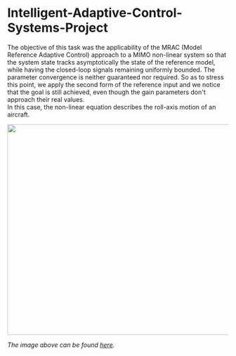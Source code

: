 # Intelligent-Adaptive-Control-Systems-Project
The objective of this task was the applicability of the MRAC (Model Reference Adaptive Control) approach to a MIMO non-linear system so that the system state tracks asymptotically the state of the reference model, while having the closed-loop signals remaining uniformly bounded. The parameter convergence is neither guaranteed nor required. So as to stress this point, we apply the second form of the reference input and we notice that the goal is still achieved, even though the gain parameters don't approach their real values. \
In this case, the non-linear equation describes the roll-axis motion of an aircraft.

<p align="center">
  <img width="640" height="480" src="https://user-images.githubusercontent.com/81076999/112998256-89dc0b80-9176-11eb-881e-44ec3629d12d.png">
</p>

_The image above can be found [here](https://www.infohas.ma/en/aircraft-stability-and-control/)._
